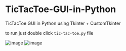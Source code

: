 # TicTacToe-GUI-in-Python
TicTacToe GUI in Python using Tkinter + CustomTkinter

to run just double click `tic-tac-toe.py` file

![image](https://github.com/user-attachments/assets/c09338ac-1d7c-4255-94f8-581e29f8685e)
![image](https://github.com/user-attachments/assets/05d267a6-db89-4d66-89e8-4c51f381125c)
